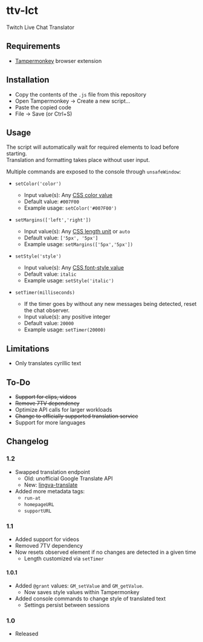 # ttv-lct

Twitch Live Chat Translator

## Requirements

* [Tampermonkey](https://www.tampermonkey.net/) browser extension
## Installation

* Copy the contents of the `.js` file from this repository
* Open Tampermonkey -> Create a new script...
* Paste the copied code
* File -> Save (or Ctrl+S)

## Usage

The script will automatically wait for required elements to load before starting.  
Translation and formatting takes place without user input.

Multiple commands are exposed to the console through `unsafeWindow`:

* `setColor('color')`
    * Input value(s): Any [CSS color value](https://developer.mozilla.org/en-US/docs/Web/CSS/color#syntax)
    * Default value: `#007F00`
    * Example usage: `setColor('#007F00')`
* `setMargins(['left','right'])`
    * Input value(s): Any [CSS length unit](https://developer.mozilla.org/en-US/docs/Web/CSS/length#syntax) or `auto`
    * Default value: `['5px', '5px']`
    * Example usage: `setMargins(['5px','5px'])`
      
* `setStyle('style')`
    * Input value(s): Any [CSS font-style value](https://developer.mozilla.org/en-US/docs/Web/CSS/font-style#values)
    * Default value: `italic`
    * Example usage: `setStyle('italic')`
      
* `setTimer(milliseconds)`
    * If the timer goes by without any new messages being detected, reset the chat observer.
    * Input value(s): any positive integer
    * Default value: `20000`
    * Example usage: `setTimer(20000)`

## Limitations

* Only translates cyrillic text

## To-Do

* ~~Support for clips, videos~~
* ~~Remove 7TV dependency~~
* Optimize API calls for larger workloads
* ~~Change to officially supported translation service~~
* Support for more languages

## Changelog

### 1.2

* Swapped translation endpoint
    * Old: unofficial Google Translate API
    * New: [lingva-translate](https://github.com/TheDavidDelta/lingva-translate)
* Added more metadata tags:
    * `run-at`
    * `homepageURL`
    * `supportURL`

### 1.1

* Added support for videos
* Removed 7TV dependency
* Now resets observed element if no changes are detected in a given time
    * Length customized via `setTimer`

#### 1.0.1

* Added `@grant` values: `GM_setValue` and `GM_getValue`.
    * Now saves style values within Tampermonkey
* Added console commands to change style of translated text
    * Settings persist between sessions

### 1.0

* Released
